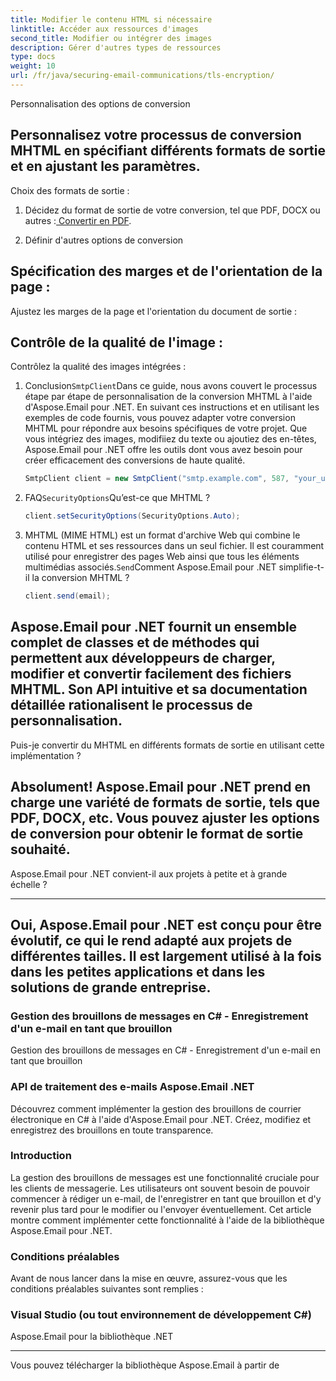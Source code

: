 ```yaml
---
title: Modifier le contenu HTML si nécessaire
linktitle: Accéder aux ressources d'images
second_title: Modifier ou intégrer des images
description: Gérer d'autres types de ressources
type: docs
weight: 10
url: /fr/java/securing-email-communications/tls-encryption/
---
```


Personnalisation des options de conversion

## Personnalisez votre processus de conversion MHTML en spécifiant différents formats de sortie et en ajustant les paramètres.

Choix des formats de sortie :

1. Décidez du format de sortie de votre conversion, tel que PDF, DOCX ou autres :[ Convertir en PDF](https://releases.aspose.com/email/java/).

2.  Définir d'autres options de conversion

## Spécification des marges et de l'orientation de la page :

Ajustez les marges de la page et l'orientation du document de sortie :

## Contrôle de la qualité de l'image :

Contrôlez la qualité des images intégrées :

1. Conclusion`SmtpClient`Dans ce guide, nous avons couvert le processus étape par étape de personnalisation de la conversion MHTML à l'aide d'Aspose.Email pour .NET. En suivant ces instructions et en utilisant les exemples de code fournis, vous pouvez adapter votre conversion MHTML pour répondre aux besoins spécifiques de votre projet. Que vous intégriez des images, modifiiez du texte ou ajoutiez des en-têtes, Aspose.Email pour .NET offre les outils dont vous avez besoin pour créer efficacement des conversions de haute qualité.

   ```java
   SmtpClient client = new SmtpClient("smtp.example.com", 587, "your_username", "your_password");
   ```

2. FAQ`SecurityOptions`Qu’est-ce que MHTML ?

   ```java
   client.setSecurityOptions(SecurityOptions.Auto);
   ```

3. MHTML (MIME HTML) est un format d'archive Web qui combine le contenu HTML et ses ressources dans un seul fichier. Il est couramment utilisé pour enregistrer des pages Web ainsi que tous les éléments multimédias associés.`Send`Comment Aspose.Email pour .NET simplifie-t-il la conversion MHTML ?

   ```java
   client.send(email);
   ```

## Aspose.Email pour .NET fournit un ensemble complet de classes et de méthodes qui permettent aux développeurs de charger, modifier et convertir facilement des fichiers MHTML. Son API intuitive et sa documentation détaillée rationalisent le processus de personnalisation.

Puis-je convertir du MHTML en différents formats de sortie en utilisant cette implémentation ?

## Absolument! Aspose.Email pour .NET prend en charge une variété de formats de sortie, tels que PDF, DOCX, etc. Vous pouvez ajuster les options de conversion pour obtenir le format de sortie souhaité.

Aspose.Email pour .NET convient-il aux projets à petite et à grande échelle ?

---

## Oui, Aspose.Email pour .NET est conçu pour être évolutif, ce qui le rend adapté aux projets de différentes tailles. Il est largement utilisé à la fois dans les petites applications et dans les solutions de grande entreprise.

###  Gestion des brouillons de messages en C# - Enregistrement d'un e-mail en tant que brouillon

 Gestion des brouillons de messages en C# - Enregistrement d'un e-mail en tant que brouillon

###  API de traitement des e-mails Aspose.Email .NET

 Découvrez comment implémenter la gestion des brouillons de courrier électronique en C# à l'aide d'Aspose.Email pour .NET. Créez, modifiez et enregistrez des brouillons en toute transparence.

### Introduction

La gestion des brouillons de messages est une fonctionnalité cruciale pour les clients de messagerie. Les utilisateurs ont souvent besoin de pouvoir commencer à rédiger un e-mail, de l'enregistrer en tant que brouillon et d'y revenir plus tard pour le modifier ou l'envoyer éventuellement. Cet article montre comment implémenter cette fonctionnalité à l'aide de la bibliothèque Aspose.Email pour .NET.

### Conditions préalables

Avant de nous lancer dans la mise en œuvre, assurez-vous que les conditions préalables suivantes sont remplies :

### Visual Studio (ou tout environnement de développement C#)

Aspose.Email pour la bibliothèque .NET

---

 Vous pouvez télécharger la bibliothèque Aspose.Email à partir de